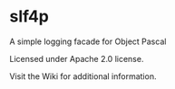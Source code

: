 # slf4p
A simple logging facade for Object Pascal

Licensed under Apache 2.0 license.

Visit the Wiki for additional information.
